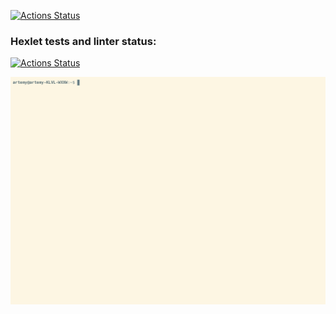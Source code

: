 [![Actions Status](https://github.com/artemykhanov/python-pytest-testing-project-79/actions/workflows/python-app.yml/badge.svg)](https://github.com/artemykhanov/python-pytest-testing-project-79/actions)

### Hexlet tests and linter status:
[![Actions Status](https://github.com/artemykhanov/python-pytest-testing-project-79/actions/workflows/hexlet-check.yml/badge.svg)](https://github.com/artemykhanov/python-pytest-testing-project-79/actions)

[![](https://github.com/artemykhanov/python-pytest-testing-project-79/blob/main/usage_example_4.gif)](https://asciinema.org/a/2IHRpRCXVx4HqmNW07NnschBg)
